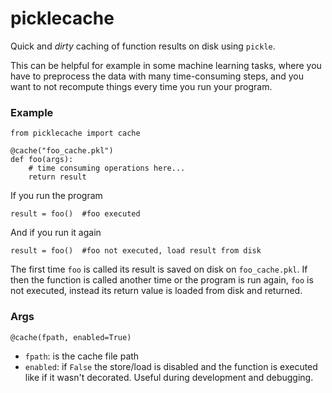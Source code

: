 
# picklecache

Quick and *dirty* caching of function results on disk using `pickle`.

This can be helpful for example in some machine learning tasks, where you have to preprocess the data with many time-consuming steps, and you want to not recompute things every time you run your program. 

### Example
```
from picklecache import cache

@cache("foo_cache.pkl")
def foo(args):
    # time consuming operations here...
    return result
```
If you run the program
```
result = foo()  #foo executed
```
And if you run it again
```
result = foo()  #foo not executed, load result from disk
```

The first time `foo` is called its result is saved on disk on `foo_cache.pkl`. If then the function is called another time or the program is run again, `foo` is not executed, instead its return value is loaded from disk and returned.


### Args

`@cache(fpath, enabled=True)`
- `fpath`: is the cache file path
- `enabled`: if `False` the store/load is disabled and the function is executed like if it wasn't decorated. Useful during development and debugging.  
